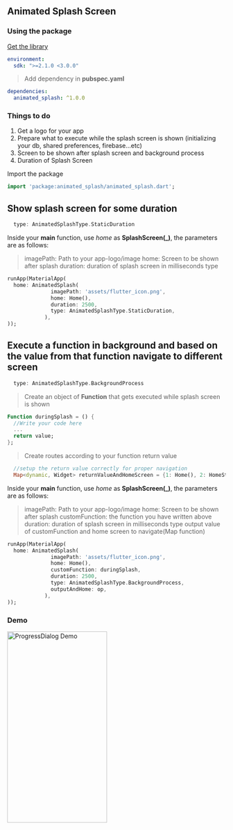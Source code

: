 ## Animated Splash Screen

### Using the package

[Get the library](https://pub.dev/packages/animated_splash)

```yaml
environment:
  sdk: ">=2.1.0 <3.0.0"
```

> Add dependency in **pubspec.yaml**
```yaml
dependencies:
  animated_splash: ^1.0.0
```
### Things to do
<ol>
<li> Get a logo for your app</li>
<li> Prepare what to execute while the splash screen is shown (initializing your db, shared preferences, firebase...etc) </li>
<li> Screen to be shown after splash screen and background process </li>
<li> Duration of Splash Screen  </li>
</ol>

Import the package
```dart
import 'package:animated_splash/animated_splash.dart';
```

## Show splash screen for some duration
```dart
  type: AnimatedSplashType.StaticDuration
```

Inside your **main** function, use *home* as **SplashScreen(_)**, the parameters are as follows:
> imagePath: Path to your app-logo/image
> home: Screen to be shown after splash
> duration: duration of splash screen in milliseconds
> type
```dart
runApp(MaterialApp(
  home: AnimatedSplash(
              imagePath: 'assets/flutter_icon.png',
              home: Home(),
              duration: 2500,
              type: AnimatedSplashType.StaticDuration,
            ),
));
```

## Execute a function in background and based on the value from that function navigate to different screen

```dart
  type: AnimatedSplashType.BackgroundProcess
```
> Create an object of  **Function** that gets executed while splash screen is shown
```dart
Function duringSplash = () {
  //Write your code here
  ...
  return value;
};
```

> Create routes according to your function return value
```dart
  //setup the return value correctly for proper navigation
  Map<dynamic, Widget> returnValueAndHomeScreen = {1: Home(), 2: HomeSt()};

```


Inside your **main** function, use *home* as **SplashScreen(_)**, the parameters are as follows:
> imagePath: Path to your app-logo/image
> home: Screen to be shown after splash
> customFunction: the function you have written above
> duration: duration of splash screen in milliseconds
> type
> output value of customFunction and home screen to navigate(Map function)

```dart
runApp(MaterialApp(
  home: AnimatedSplash(
              imagePath: 'assets/flutter_icon.png',
              home: Home(),
              customFunction: duringSplash,
              duration: 2500,
              type: AnimatedSplashType.BackgroundProcess,
              outputAndHome: op,
            ),
));
```
### Demo
<img src="https://raw.githubusercontent.com/fayaz07/splash_screen/master/splash_demo.gif" width="230" height="440" alt="ProgressDialog Demo" />
